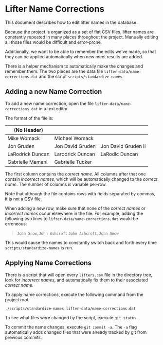 # Lifter Name Corrections

This document describes how to edit lifter names in the database.

Because the project is organized as a set of flat CSV files, lifter names are constantly repeated in many places throughout the project. Manually editing all those files would be difficult and error-prone.

Additionally, we want to be able to remember the edits we've made, so that they can be applied automatically when new meet results are added.

There is a helper mechanism to automatically make the changes and remember them. The two pieces are the data file `lifter-data/name-corrections.dat` and the script `scripts/standardize-names`.

## Adding a new Name Correction

To add a new name correction, open the file `lifter-data/name-corrections.dat` in a text editor.

The format of the file is:

| (No Header)      |                  |                     |
|------------------|------------------|---------------------|
| Mike Womack      | Michael Womack   |                     |
| Jon Gruden       | Jon David Gruden | Jon David Gruden II |
| LaRodrick Duncan | Larodrick Duncan | LaRodic Duncan      |
| Gabrielle Mamani | Gabrielle Tucker |                     |

The first column contains the *correct name*. All columns after that one contain *incorrect names*, which will be automatically changed to the *correct name*. The number of columns is variable per-row.

Note that although the file contains rows with fields separated by commas, it is not a CSV file.

When adding a new row, make sure that none of the *correct names* or *incorrect names* occur elsewhere in the file. For example, adding the following two lines to `lifter-data/name-corrections.dat` would be erroneous:

> `John Snow,John Ashcroft`
> `John Ashcroft,John Snow`

This would cause the names to constantly switch back and forth every time `scripts/standardize-names` is run.

## Applying Name Corrections

There is a script that will open every `lifters.csv` file in the directory tree, look for *incorrect names*, and automatically fix them to their associated *correct name*.

To apply name corrections, execute the following command from the project root:

`./scripts/standardize-names lifter-data/name-corrections.dat`

To see what files were changed by the script, execute `git status`.

To commit the name changes, execute `git commit -a`. The `-a` flag automatically adds changed files that were already tracked by git from previous commits.
